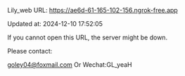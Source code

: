 Lily_web URL: https://ae6d-61-165-102-156.ngrok-free.app

Updated at: 2024-12-10 17:52:05

If you cannot open this URL, the server might be down.

Please contact: 

goley04@foxmail.com Or Wechat:GL_yeaH